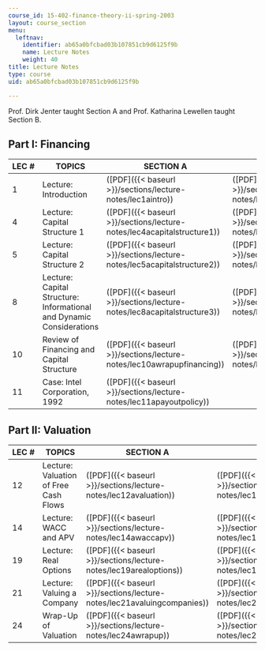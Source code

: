 ```yaml
---
course_id: 15-402-finance-theory-ii-spring-2003
layout: course_section
menu:
  leftnav:
    identifier: ab65a0bfcbad03b107851cb9d6125f9b
    name: Lecture Notes
    weight: 40
title: Lecture Notes
type: course
uid: ab65a0bfcbad03b107851cb9d6125f9b

---
```


Prof. Dirk Jenter taught Section A and Prof. Katharina Lewellen taught Section B.

Part I: Financing
-----------------

| LEC # | TOPICS | SECTION A | SECTION B |
| --- | --- | --- | --- |
| 1 | Lecture: Introduction | ([PDF]({{< baseurl >}}/sections/lecture-notes/lec1aintro)) | ([PDF]({{< baseurl >}}/sections/lecture-notes/lec1bintroduction)) |
| 4 | Lecture: Capital Structure 1 | ([PDF]({{< baseurl >}}/sections/lecture-notes/lec4acapitalstructure1)) | ([PDF]({{< baseurl >}}/sections/lecture-notes/lec4bcapitalstructure1)) |
| 5 | Lecture: Capital Structure 2 | ([PDF]({{< baseurl >}}/sections/lecture-notes/lec5acapitalstructure2)) | ([PDF]({{< baseurl >}}/sections/lecture-notes/lec5bcapitalstructure2)) |
| 8 | Lecture: Capital Structure: Informational and Dynamic Considerations | ([PDF]({{< baseurl >}}/sections/lecture-notes/lec8acapitalstructure3)) | ([PDF]({{< baseurl >}}/sections/lecture-notes/lec8bcapitalstructure3)) |
| 10 | Review of Financing and Capital Structure | ([PDF]({{< baseurl >}}/sections/lecture-notes/lec10awrapupfinancing)) | ([PDF]({{< baseurl >}}/sections/lecture-notes/lec10bwrapupfinancing)) |
| 11 | Case: Intel Corporation, 1992 | ([PDF]({{< baseurl >}}/sections/lecture-notes/lec11apayoutpolicy)) |   

Part II: Valuation
------------------

| LEC # | TOPICS | SECTION A | SECTION B |
| --- | --- | --- | --- |
| 12 | Lecture: Valuation of Free Cash Flows | ([PDF]({{< baseurl >}}/sections/lecture-notes/lec12avaluation)) | ([PDF]({{< baseurl >}}/sections/lecture-notes/lec12bvaluation)) |
| 14 | Lecture: WACC and APV | ([PDF]({{< baseurl >}}/sections/lecture-notes/lec14awaccapv)) | ([PDF]({{< baseurl >}}/sections/lecture-notes/lec14bcostcapital)) |
| 19 | Lecture: Real Options | ([PDF]({{< baseurl >}}/sections/lecture-notes/lec19arealoptions)) | ([PDF]({{< baseurl >}}/sections/lecture-notes/lec19brealoptions)) |
| 21 | Lecture: Valuing a Company | ([PDF]({{< baseurl >}}/sections/lecture-notes/lec21avaluingcompanies)) | ([PDF]({{< baseurl >}}/sections/lecture-notes/lec21bvaluingcompanies)) |
| 24 | Wrap-Up of Valuation | ([PDF]({{< baseurl >}}/sections/lecture-notes/lec24awrapup)) | ([PDF]({{< baseurl >}}/sections/lecture-notes/lec24bwrapupvaluation))